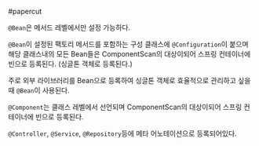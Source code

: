 #papercut 

`@Bean`은 메서드 레벨에서만 설정 가능하다.

`@Bean`이 설정된 팩토리 메서드를 포함하는 구성 클래스에 `@Configuration`이 붙으며 해당 클래스내의 모든 Bean들은 ComponentScan의 대상이되어 스프링 컨테이너에 빈으로 등록된다. (싱글톤 객체로 등록된다.)

주로 외부 라이브러리를 Bean으로 등록하여 싱글톤 객체로 효율적으로 관리하고 싶을때 `@Bean`이 사용된다.

`@Component`는 클래스 레벨에서 선언되며 ComponentScan의 대상이되어 스프링 컨테이너에 빈으로 등록된다.

`@Controller`, `@Service`, `@Repository`등에 메타 어노테이션으로 등록되어있다.